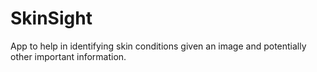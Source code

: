# SkinSight
App to help in identifying skin conditions given an image and potentially other important information.
